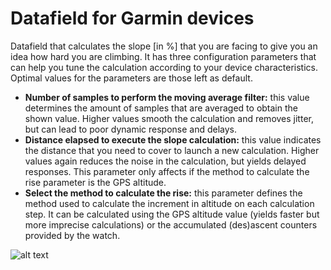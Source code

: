 # Datafield for Garmin devices
Datafield that calculates the slope [in %] that you are facing to give you an idea how hard you are climbing.
It has three configuration parameters that can help you tune the calculation according to your device characteristics.
Optimal values for the parameters are those left as default.
- <b>Number of samples to perform the moving average filter:</b> this value determines the amount of samples that are averaged to obtain the shown value. Higher values smooth the calculation and removes jitter, but can lead to poor dynamic response and delays.
- <b>Distance elapsed to execute the slope calculation:</b> this value indicates the distance that you need to cover to launch a new calculation. Higher values again reduces the noise in the calculation, but yields delayed responses. This parameter only affects if the method to calculate the rise parameter is the GPS altitude.
- <b>Select the method to calculate the rise:</b> this parameter defines the method used to calculate the increment in altitude on each calculation step. It can be calculated using the GPS altitude value (yields faster but more imprecise calculations) or the accumulated (des)ascent counters provided by the watch.

![alt text](https://github.com/mizamae/GarminSlopeDatafield/manual/pic1.png?raw=true)